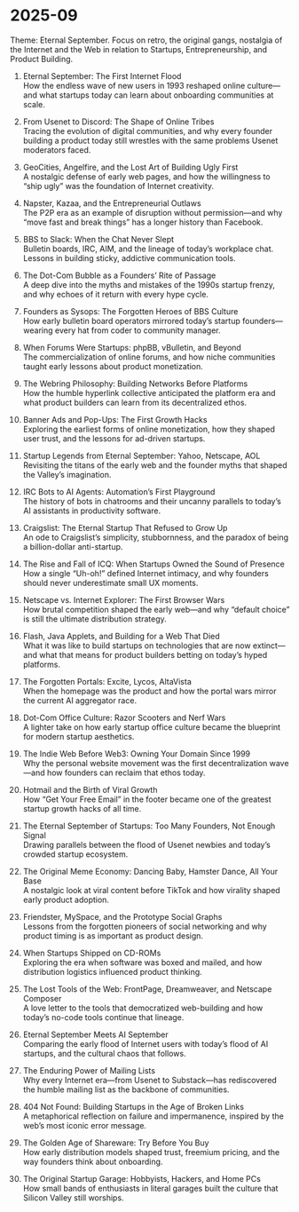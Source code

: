 # 2025-09

Theme: Eternal September. Focus on retro, the original gangs, nostalgia of the Internet and the Web in relation to Startups, Entrepreneurship, and Product Building.

1. Eternal September: The First Internet Flood  
How the endless wave of new users in 1993 reshaped online culture—and what startups today can learn about onboarding communities at scale.  
2. From Usenet to Discord: The Shape of Online Tribes  
Tracing the evolution of digital communities, and why every founder building a product today still wrestles with the same problems Usenet moderators faced.  
3. GeoCities, Angelfire, and the Lost Art of Building Ugly First  
A nostalgic defense of early web pages, and how the willingness to “ship ugly” was the foundation of Internet creativity.  
4. Napster, Kazaa, and the Entrepreneurial Outlaws  
The P2P era as an example of disruption without permission—and why “move fast and break things” has a longer history than Facebook.  
5. BBS to Slack: When the Chat Never Slept  
Bulletin boards, IRC, AIM, and the lineage of today’s workplace chat. Lessons in building sticky, addictive communication tools.
6. The Dot-Com Bubble as a Founders’ Rite of Passage  
A deep dive into the myths and mistakes of the 1990s startup frenzy, and why echoes of it return with every hype cycle.  

7. Founders as Sysops: The Forgotten Heroes of BBS Culture  
How early bulletin board operators mirrored today’s startup founders—wearing every hat from coder to community manager.  
8. When Forums Were Startups: phpBB, vBulletin, and Beyond  
The commercialization of online forums, and how niche communities taught early lessons about product monetization.  
9. The Webring Philosophy: Building Networks Before Platforms  
How the humble hyperlink collective anticipated the platform era and what product builders can learn from its decentralized ethos.  
10. Banner Ads and Pop-Ups: The First Growth Hacks  
Exploring the earliest forms of online monetization, how they shaped user trust, and the lessons for ad-driven startups.  
11. Startup Legends from Eternal September: Yahoo, Netscape, AOL  
Revisiting the titans of the early web and the founder myths that shaped the Valley’s imagination.  
12. IRC Bots to AI Agents: Automation’s First Playground  
The history of bots in chatrooms and their uncanny parallels to today’s AI assistants in productivity software.  
13. Craigslist: The Eternal Startup That Refused to Grow Up  
An ode to Craigslist’s simplicity, stubbornness, and the paradox of being a billion-dollar anti-startup.  
14. The Rise and Fall of ICQ: When Startups Owned the Sound of Presence  
How a single “Uh-oh!” defined Internet intimacy, and why founders should never underestimate small UX moments.  
15. Netscape vs. Internet Explorer: The First Browser Wars  
How brutal competition shaped the early web—and why “default choice” is still the ultimate distribution strategy.  
16. Flash, Java Applets, and Building for a Web That Died  
What it was like to build startups on technologies that are now extinct—and what that means for product builders betting on today’s hyped platforms.  
17. The Forgotten Portals: Excite, Lycos, AltaVista  
When the homepage was the product and how the portal wars mirror the current AI aggregator race.  
18. Dot-Com Office Culture: Razor Scooters and Nerf Wars  
A lighter take on how early startup office culture became the blueprint for modern startup aesthetics.  
19. The Indie Web Before Web3: Owning Your Domain Since 1999  
Why the personal website movement was the first decentralization wave—and how founders can reclaim that ethos today.  
20. Hotmail and the Birth of Viral Growth  
How “Get Your Free Email” in the footer became one of the greatest startup growth hacks of all time.  
21. The Eternal September of Startups: Too Many Founders, Not Enough Signal  
Drawing parallels between the flood of Usenet newbies and today’s crowded startup ecosystem.  
22. The Original Meme Economy: Dancing Baby, Hamster Dance, All Your Base  
A nostalgic look at viral content before TikTok and how virality shaped early product adoption.  
23. Friendster, MySpace, and the Prototype Social Graphs  
Lessons from the forgotten pioneers of social networking and why product timing is as important as product design.  
24. When Startups Shipped on CD-ROMs  
Exploring the era when software was boxed and mailed, and how distribution logistics influenced product thinking.  
25. The Lost Tools of the Web: FrontPage, Dreamweaver, and Netscape Composer  
A love letter to the tools that democratized web-building and how today’s no-code tools continue that lineage.  
26. Eternal September Meets AI September  
Comparing the early flood of Internet users with today’s flood of AI startups, and the cultural chaos that follows.  
27. The Enduring Power of Mailing Lists  
Why every Internet era—from Usenet to Substack—has rediscovered the humble mailing list as the backbone of communities.  
28. 404 Not Found: Building Startups in the Age of Broken Links  
A metaphorical reflection on failure and impermanence, inspired by the web’s most iconic error message.  
29. The Golden Age of Shareware: Try Before You Buy  
How early distribution models shaped trust, freemium pricing, and the way founders think about onboarding.  
30. The Original Startup Garage: Hobbyists, Hackers, and Home PCs  
How small bands of enthusiasts in literal garages built the culture that Silicon Valley still worships.